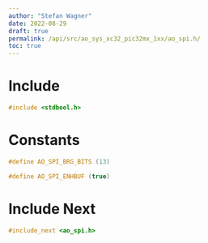 ```yaml
---
author: "Stefan Wagner"
date: 2022-08-29
draft: true
permalink: /api/src/ao_sys_xc32_pic32mx_1xx/ao_spi.h/
toc: true
---
```


# Include

```c
#include <stdbool.h>
```

# Constants

```c
#define AO_SPI_BRG_BITS (13)
```

```c
#define AO_SPI_ENHBUF (true)
```

# Include Next

```c
#include_next <ao_spi.h>
```
